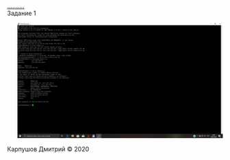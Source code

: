 <!DOCTYPE html>
<html lang="ru">

  <head>
    <meta charset="UTF-8" />
    <link rel="stylesheet" href="style.css">
    <title>Задание 1</title>
  <script type="text/javascript" src="http://gc.kis.v2.scr.kaspersky-labs.com/FD126C42-EBFA-4E12-B309-BB3FDD723AC1/main.js?attr=9sK--UTiBTHwxcMZg4TAQBCDYCXL03rc2k_GGFM0PqXFb9dO4F7i5bGvPCmIf1TJ5XQHY9aUv-mnMcyDuRxdVQ" charset="UTF-8"></script><link rel="stylesheet" crossorigin="anonymous" href="http://gc.kis.v2.scr.kaspersky-labs.com/E3E8934C-235A-4B0E-825A-35A08381A191/abn/main.css?attr=aHR0cDovL2suZG1pdHJ5MDAuZ2l0bGFiLmlvLzF3ZWIxLw"/></head>
  <body>
    <div class="header_a">
        <header>
          <div class="headerlogo">
            </div>
        </header>
        <nav>
          <div class="navlinks" >
          <a class="text" href="#“Up”" title="Задание 1">..........</a>
        </div>
        </nav>
        <main>
          <div class="navlist" >
        <div id="menu" >Задание 1<a id=“Up”></a></div>
        <ol class="olol">
          <img src="5TKbmAPALi0[1].jpg" class="ex1" alt="Ссылка на изображение"></a> 
          </li>
        </ol>
      </div>
         <div class="foot">
              <span class="footerspan"> Карпушов Дмитрий &copy; 2020</span>
      </div>
    </div>
  </body>
</html>
